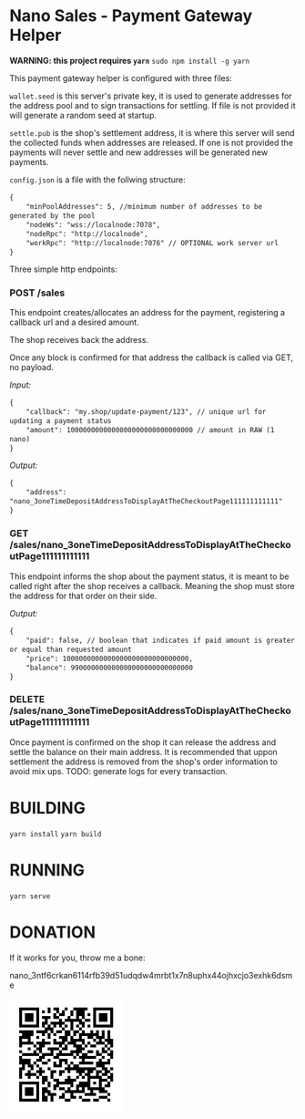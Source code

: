 Nano Sales - Payment Gateway Helper
===================================

**WARNING: this project requires `yarn`**
`sudo npm install -g yarn`

This payment gateway helper is configured with three files:

`wallet.seed` is this server's private key, it is used to generate addresses for the address pool and to sign transactions for settling. If file is not provided it will generate a random seed at startup.

`settle.pub` is the shop's settlement address, it is where this server will send the collected funds when addresses are released. If one is not provided the payments will never settle and new addresses will be generated new payments.

`config.json` is a file with the follwing structure:

```
{
    "minPoolAddresses": 5, //minimum number of addresses to be generated by the pool
    "nodeWs": "wss://localnode:7078",
    "nodeRpc": "http://localnode",
    "workRpc": "http://localnode:7076" // OPTIONAL work server url
}
```

Three simple http endpoints:

### POST /sales

This endpoint creates/allocates an address for the payment, registering a callback url and a desired amount.

The shop receives back the address.

Once any block is confirmed for that address the callback is called via GET, no payload.

*Input:*

```
{
    "callback": "my.shop/update-payment/123", // unique url for updating a payment status
    "amount": 1000000000000000000000000000000 // amount in RAW (1 nano)
}
```

*Output:*

```
{
    "address": "nano_3oneTimeDepositAddressToDisplayAtTheCheckoutPage111111111111"
}
```

### GET /sales/nano_3oneTimeDepositAddressToDisplayAtTheCheckoutPage111111111111

This endpoint informs the shop about the payment status, it is meant to be called right after the shop receives a callback. Meaning the shop must store the address for that order on their side.

*Output:*

```
{
    "paid": false, // boolean that indicates if paid amount is greater or equal than requested amount
    "price": 1000000000000000000000000000000,
    "balance": 990000000000000000000000000000
}
```

### DELETE /sales/nano_3oneTimeDepositAddressToDisplayAtTheCheckoutPage111111111111

Once payment is confirmed on the shop it can release the address and settle the balance on their main address.
It is recommended that uppon settlement the address is removed from the shop's order information to avoid mix ups.
TODO: generate logs for every transaction.

# BUILDING

`yarn install`
`yarn build`

# RUNNING

`yarn serve`

# DONATION

If it works for you, throw me a bone:

nano_3ntf6crkan6114rfb39d51udqdw4mrbt1x7n8uphx44ojhxcjo3exhk6dsme

![nano_3ntf6crkan6114rfb39d51udqdw4mrbt1x7n8uphx44ojhxcjo3exhk6dsme](./donation.png)
